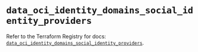 # `data_oci_identity_domains_social_identity_providers`

Refer to the Terraform Registry for docs: [`data_oci_identity_domains_social_identity_providers`](https://registry.terraform.io/providers/hashicorp/oci/7.19.0/docs/data-sources/identity_domains_social_identity_providers).
